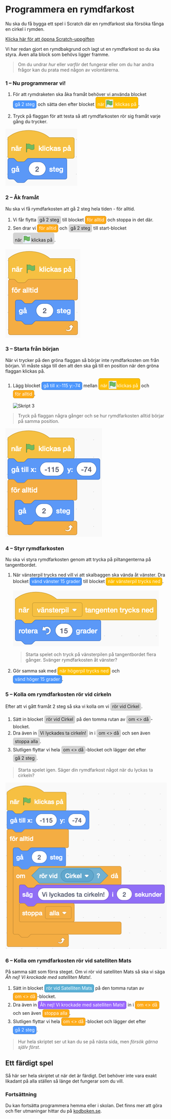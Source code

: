 <style> span.sb {
    border: 1px solid lightgray;
    border-radius: 5px;
    background: lightgray;
    padding: 2px 5px 4px 5px;
    font-style: normal;
    display: inline-block;
    margin-bottom: 1px;
  } span.sb img {
    position: relative;
    width: 24px;
    height: 25px;
    margin: 0 2px 0 0 !important;
    top: 5px;
  } span.sb.movement {
    background-color: rgb(76, 151, 255);
    border-color: rgb(51, 115, 204);
    color: white;
  } span.sb.event {
    background-color: rgb(255, 191, 0);
    border-color: rgb(204, 153, 0);
    color: white;
  } span.sb.control {
    background-color: rgb(255, 171, 25);
    border-color: rgb(207, 139, 23);
    color: white;
  } span.sb.sensing {
    background-color: rgb(92, 177, 214);
    border-color: rgb(46, 142, 184);
    color: white;
  } span.sb.looks {
    background-color: rgb(153, 102, 255);
    border-color: rgb(119, 77, 203);
    color: white;
  } </style>

# Programmera en rymdfarkost

Nu ska du få bygga ett spel i Scratch där en rymdfarkost ska försöka fånga en cirkel i rymden.


<a href="https://scratch.mit.edu/projects/299972562/editor/" target="_blank">Klicka här för att öppna Scratch-uppgiften</a>

Vi har redan gjort en rymdbakgrund och lagt ut en rymdfarkost so du ska styra. Även alla block som behövs ligger framme.

> Om du undrar _hur_ eller _varför_ det fungerar eller om du har andra frågor kan du prata med någon av volontärerna.


### 1 – Nu programmerar vi!

1. För att rymdraketen ska åka framåt behöver vi använda blocket <span class="sb movement">gå 2 steg</span> och sätta den efter blocket <span class="sb event">när ![flagga](flagga.png) klickas på</span>.

2. Tryck på flaggan för att testa så att rymdfarkosten rör sig framåt varje gång du trycker.

![](./1_0.png)

### 2 – Åk framåt

Nu ska vi få rymdfarkosten att gå 2 steg hela tiden - för alltid.

1. Vi får flytta <span class="sb">gå 2 steg</span> till blocket <span class="sb control">för alltid</span> och stoppa in det där.
2. Sen drar vi <span class="sb control">för alltid</span> och <span class="sb movemenent">gå 2 steg</span> till start-blocket <span class="sb">när ![flagga](flagga.png)klickas på</span>.

![](./2_0.png)

### 3 – Starta från början

När vi trycker på den gröna flaggan så börjar inte rymdfarkosten om från början. Vi måste säga till den att den ska gå till en position när den gröna flaggan klickas på.

1. Lägg blocket <span class="sb movement">gå till x:-115 y:-74</span> mellan <span class="sb event">när ![flagga](flagga.png)klickas på</span> och <span class="sb control">för alltid</span>.

    ![Skript 3](skript-03.png)

> Tryck på flaggan några gånger och se hur rymdfarkosten alltid börjar på samma position.

![](./3_0.png)

### 4 – Styr rymdfarkosten

Nu ska vi styra rymdfarkosten genom att trycka på piltangenterna på tangentbordet.

1. När vänsterpil trycks ned vill vi att skalbaggen ska vända åt vänster. Dra blocket <span class="sb movement">vänd vänster 15 grader</span> till blocket <span class="sb event">när vänsterpil trycks ned</span>.

    ![När vänsterpil vänd åt vänster](./4_0.png)

    > Starta spelet och tryck på vänsterpilen på tangentbordet flera gånger. Svänger rymdfarkosten åt vänster?

2. Gör samma sak med <span class="sb event">när högerpil trycks ned</span> och <span class="sb movement">vänd höger 15 grader</span>.

### 5 – Kolla om rymdfarkosten rör vid cirkeln

Efter att vi gått framåt 2 steg så ska vi kolla om vi <span class="sb">rör vid Cirkel</span>.

1. Sätt in blocket <span class="sb">rör vid Cirkel</span> på den tomma rutan av <span class="sb">om <> då</span>-blocket.  
2. Dra även in <span class="sb">Vi lyckades ta cirkeln!</span> in i <span class="sb">om <> då</span> och sen även <span class="sb">stoppa alla</span>.  
3. Slutligen flyttar vi hela <span class="sb">om <> då</span>-blocket och lägger det efter <span class="sb">gå 2 steg</span>.

> Starta spelet igen. Säger din rymdfarkost något när du lyckas ta cirkeln?

![](./5_0.png)

### 6 – Kolla om rymdfarkosten rör vid satelliten Mats

På samma sätt som förra steget. Om vi rör vid satelliten Mats så ska vi säga _Åh nej! Vi krockade med satelliten Mats!_.

1. Sätt in blocket <span class="sb sensing">rör vid Satelliten Mats</span> på den tomma rutan av <span class="sb control">om <> då</span>-blocket.  
2. Dra även in <span class="sb looks">Åh nej! Vi krockade med satelliten Mats!</span> in i <span class="sb control">om <> då</span> och sen även <span class="sb control">stoppa alla</span>.  
3. Slutligen flyttar vi hela <span class="sb control">om <> då</span>-blocket och lägger det efter <span class="sb movement">gå 2 steg</span>.

> Hur hela skriptet ser ut kan du se på nästa sida, men _försök gärna själv först_.

## Ett färdigt spel

Så här ser hela skriptet ut när det är färdigt. Det behöver inte vara exakt likadant på alla ställen så länge det fungerar som du vill.

### Fortsättning

Du kan fortsätta programmera hemma eller i skolan. Det finns mer att göra och fler utmaningar hittar du på [kodboken.se](https://kodboken.se).
